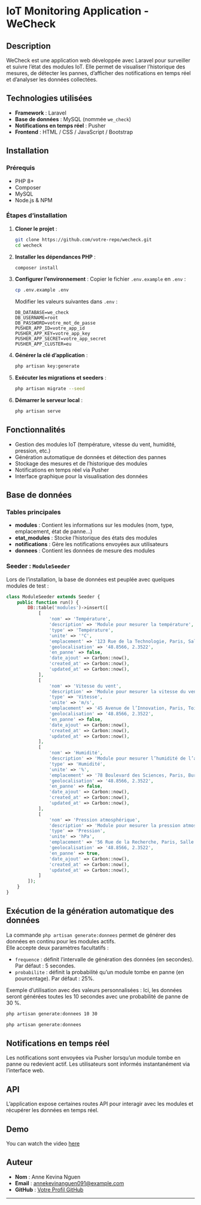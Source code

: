# IoT Monitoring Application - WeCheck

## Description

WeCheck est une application web développée avec Laravel pour surveiller et suivre l’état des modules IoT. Elle permet de visualiser l’historique des mesures, de détecter les pannes, d’afficher des notifications en temps réel et d’analyser les données collectées.

## Technologies utilisées

- **Framework** : Laravel
- **Base de données** : MySQL (nommée `we_check`)
- **Notifications en temps réel** : Pusher
- **Frontend** : HTML / CSS / JavaScript / Bootstrap

## Installation

### Prérequis

- PHP 8+
- Composer
- MySQL
- Node.js & NPM

### Étapes d’installation

1. **Cloner le projet** :

   ```sh
   git clone https://github.com/votre-repo/wecheck.git
   cd wecheck
   ```

2. **Installer les dépendances PHP** :

   ```sh
   composer install
   ```

3. **Configurer l’environnement** :
   Copier le fichier `.env.example` en `.env` :

   ```sh
   cp .env.example .env
   ```

   Modifier les valeurs suivantes dans `.env` :

   ```env
   DB_DATABASE=we_check
   DB_USERNAME=root
   DB_PASSWORD=votre_mot_de_passe
   PUSHER_APP_ID=votre_app_id
   PUSHER_APP_KEY=votre_app_key
   PUSHER_APP_SECRET=votre_app_secret
   PUSHER_APP_CLUSTER=eu
   ```

4. **Générer la clé d’application** :

   ```sh
   php artisan key:generate
   ```

5. **Exécuter les migrations et seeders** :

   ```sh
   php artisan migrate --seed
   ```

6. **Démarrer le serveur local** :
   ```sh
   php artisan serve
   ```

## Fonctionnalités

- Gestion des modules IoT (température, vitesse du vent, humidité, pression, etc.)
- Génération automatique de données et détection des pannes
- Stockage des mesures et de l’historique des modules
- Notifications en temps réel via Pusher
- Interface graphique pour la visualisation des données

## Base de données

### Tables principales

- **modules** : Contient les informations sur les modules (nom, type, emplacement, état de panne...)
- **etat_modules** : Stocke l’historique des états des modules
- **notifications** : Gère les notifications envoyées aux utilisateurs
- **donnees** : Contient les données de mesure des modules

### Seeder : `ModuleSeeder`

Lors de l’installation, la base de données est peuplée avec quelques modules de test :

```php
class ModuleSeeder extends Seeder {
    public function run() {
        DB::table('modules')->insert([
            [
                'nom' => 'Température',
                'description' => 'Module pour mesurer la température',
                'type' => 'Température',
                'unite' => '°C',
                'emplacement' => '123 Rue de la Technologie, Paris, Salle serveurs',
                'geolocalisation' => '48.8566, 2.3522',
                'en_panne' => false,
                'date_ajout' => Carbon::now(),
                'created_at' => Carbon::now(),
                'updated_at' => Carbon::now(),
            ],
            [
                'nom' => 'Vitesse du vent',
                'description' => 'Module pour mesurer la vitesse du vent',
                'type' => 'Vitesse',
                'unite' => 'm/s',
                'emplacement' => '45 Avenue de l’Innovation, Paris, Toit de l’immeuble',
                'geolocalisation' => '48.8566, 2.3522',
                'en_panne' => false,
                'date_ajout' => Carbon::now(),
                'created_at' => Carbon::now(),
                'updated_at' => Carbon::now(),
            ],
            [
                'nom' => 'Humidité',
                'description' => 'Module pour mesurer l’humidité de l’air',
                'type' => 'Humidité',
                'unite' => '%',
                'emplacement' => '78 Boulevard des Sciences, Paris, Bureau principal',
                'geolocalisation' => '48.8566, 2.3522',
                'en_panne' => false,
                'date_ajout' => Carbon::now(),
                'created_at' => Carbon::now(),
                'updated_at' => Carbon::now(),
            ],
            [
                'nom' => 'Pression atmosphérique',
                'description' => 'Module pour mesurer la pression atmosphérique',
                'type' => 'Pression',
                'unite' => 'hPa',
                'emplacement' => '56 Rue de la Recherche, Paris, Salle des machines',
                'geolocalisation' => '48.8566, 2.3522',
                'en_panne' => true,
                'date_ajout' => Carbon::now(),
                'created_at' => Carbon::now(),
                'updated_at' => Carbon::now(),
            ]
        ]);
    }
}
```

## Exécution de la génération automatique des données

La commande `php artisan generate:donnees` permet de générer des données en continu pour les modules actifs.  
Elle accepte deux paramètres facultatifs :

- `frequence` : définit l’intervalle de génération des données (en secondes). Par défaut : 5 secondes.
- `probabilite` : définit la probabilité qu’un module tombe en panne (en pourcentage). Par défaut : 25%.

Exemple d’utilisation avec des valeurs personnalisées : Ici, les données seront générées toutes les 10 secondes avec une probabilité de panne de 30 %.

```sh
php artisan generate:donnees 10 30
```

```sh
php artisan generate:donnees
```

## Notifications en temps réel

Les notifications sont envoyées via Pusher lorsqu’un module tombe en panne ou redevient actif. Les utilisateurs sont informés instantanément via l’interface web.

## API

L’application expose certaines routes API pour interagir avec les modules et récupérer les données en temps réel.

## Demo

You can watch the video [here](https://drive.google.com/file/d/1NWeJDCp5TEMxMwAI-uiWL4YsmFAE7cQP/view)

## Auteur

- **Nom** : Anne Kevina Nguen
- **Email** : annekevinanguen091@example.com
- **GitHub** : [Votre Profil GitHub](https://github.com/annekevs)

---
